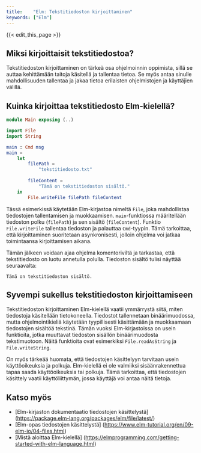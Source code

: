 ```yaml
---
title:    "Elm: Tekstitiedoston kirjoittaminen"
keywords: ["Elm"]
---
```


{{< edit_this_page >}}

## Miksi kirjoittaisit tekstitiedostoa?

Tekstitiedoston kirjoittaminen on tärkeä osa ohjelmoinnin oppimista, sillä se auttaa kehittämään taitoja käsitellä ja tallentaa tietoa. Se myös antaa sinulle mahdollisuuden tallentaa ja jakaa tietoa erilaisten ohjelmistojen ja käyttäjien välillä.

## Kuinka kirjoittaa tekstitiedosto Elm-kielellä?

```Elm
module Main exposing (..)

import File
import String

main : Cmd msg
main =
    let
        filePath =
            "tekstitiedosto.txt"
            
        fileContent =
            "Tämä on tekstitiedoston sisältö."
    in
        File.writeFile filePath fileContent
```

Tässä esimerkissä käytetään Elm-kirjastoa nimeltä `File`, joka mahdollistaa tiedostojen tallentamisen ja muokkaamisen. `main`-funktiossa määritellään tiedoston polku (`filePath`) ja sen sisältö (`fileContent`). Funktio `File.writeFile` tallentaa tiedoston ja palauttaa `Cmd`-tyypin. Tämä tarkoittaa, että kirjoittaminen suoritetaan asynkronisesti, jolloin ohjelma voi jatkaa toimintaansa kirjoittamisen aikana.

Tämän jälkeen voidaan ajaa ohjelma komentoriviltä ja tarkastaa, että tekstitiedosto on luotu annetulla polulla. Tiedoston sisältö tulisi näyttää seuraavalta:

```
Tämä on tekstitiedoston sisältö.
```

## Syvempi sukellus tekstitiedoston kirjoittamiseen

Tekstitiedoston kirjoittaminen Elm-kielellä vaatii ymmärrystä siitä, miten tiedostoja käsitellään tietokoneella. Tiedostot tallennetaan binäärimuodossa, mutta ohjelmointikieliä käytetään tyypillisesti käsittämään ja muokkaamaan tiedostojen sisältöä tekstinä. Tämän vuoksi Elm-kirjastoissa on usein funktioita, jotka muuttavat tiedoston sisällön binäärimuodosta tekstimuotoon. Näitä funktioita ovat esimerkiksi `File.readAsString` ja `File.writeString`.

On myös tärkeää huomata, että tiedostojen käsittelyyn tarvitaan usein käyttöoikeuksia ja polkuja. Elm-kielellä ei ole valmiiksi sisäänrakennettua tapaa saada käyttöoikeuksia tai polkuja. Tämä tarkoittaa, että tiedostojen käsittely vaatii käyttöliittymän, jossa käyttäjä voi antaa näitä tietoja.

## Katso myös

- [Elm-kirjaston dokumentaatio tiedostojen käsittelystä] (https://package.elm-lang.org/packages/elm/file/latest/)
- [Elm-opas tiedostojen käsittelystä] (https://www.elm-tutorial.org/en/09-elm-io/04-files.html)
- [Mistä aloittaa Elm-kielellä] (https://elmprogramming.com/getting-started-with-elm-language.html)
